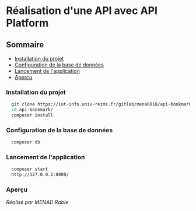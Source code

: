 # Réalisation d'une API avec API Platform

## Sommaire

- [Installation du projet](#installation)
- [Configuration de la base de données](#configuration)
- [Lancement de l'application]("start)
- [Aperçu](#apercu)

### Installation du projet

```bash
  git clone https://iut-info.univ-reims.fr/gitlab/mena0018/api-bookmark.git
  cd api-bookmark/
  composer install
```

### Configuration de la base de données

```bash
  composer db
```

### Lancement de l'application

```bash
  composer start
  http://127.0.0.1:8000/   
```

### Aperçu

*Réalisé par MENAD Rabie*
